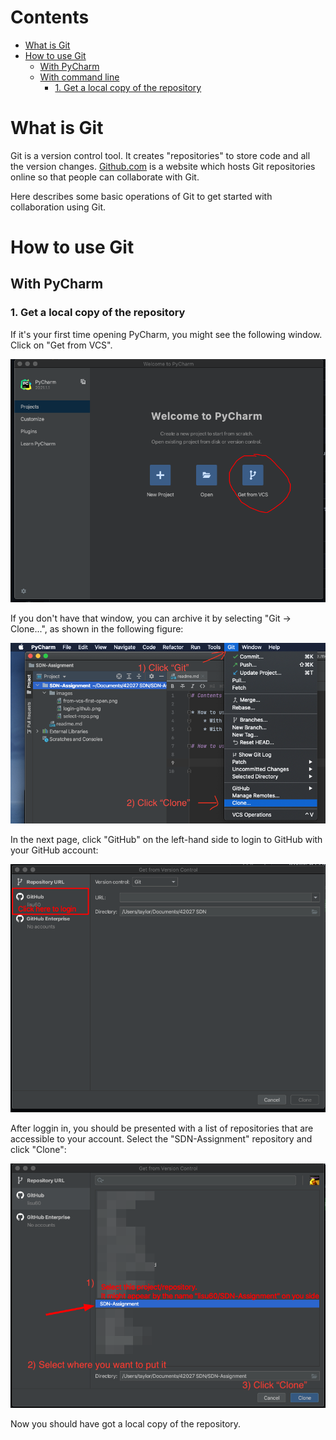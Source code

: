# Contents

* [What is Git](#what-is-git)
* [How to use Git](#how-to-use-git)
    * [With PyCharm](#with-pycharm)
    * [With command line](#with-command-line)
      * [1. Get a local copy of the repository](#1-get-a-local-copy-of-the-repository)

# What is Git

Git is a version control tool. It creates "repositories" to store code and all the version changes.
[Github.com](https://github.com) is a website which hosts Git repositories online so that people can collaborate
with Git.

Here describes some basic operations of Git to get started with collaboration using Git.

# How to use Git

## With PyCharm

### 1. Get a local copy of the repository

If it's your first time opening PyCharm, you might see the following window.
Click on "Get from VCS".

![get from vcs](https://github.com/lisu60/SDN-Assignment/blob/master/images/from-vcs-first-open.png?raw=true)

If you don't have that window, you can archive it by selecting "Git -> Clone...", 
as shown in the following figure:

![clone from git](https://github.com/lisu60/SDN-Assignment/blob/master/images/clone-from-git.png?raw=true)

In the next page, click "GitHub" on the left-hand side to login to GitHub with your GitHub account:

![login github](https://github.com/lisu60/SDN-Assignment/blob/master/images/login-github.png?raw=true)

After loggin in, you should be presented with a list of repositories that are accessible to your account. 
Select the "SDN-Assignment" repository and click "Clone":

![select repo](https://github.com/lisu60/SDN-Assignment/blob/master/images/select-repo.png?raw=true)

Now you should have got a local copy of the repository.









